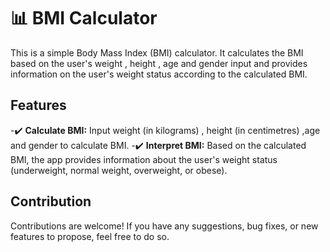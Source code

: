 # 📊 BMI Calculator

This is a simple Body Mass Index (BMI) calculator. It calculates the BMI based on the user's weight , height , age and gender input and provides information on the user's weight status according to the calculated BMI.

## Features

-✔️ **Calculate BMI:** Input weight (in kilograms) , height (in centimetres) ,age and gender to calculate BMI.
-✔️ **Interpret BMI:** Based on the calculated BMI, the app provides information about the user's weight status (underweight, normal weight, overweight, or obese).

## Contribution
Contributions are welcome! If you have any suggestions, bug fixes, or new features to propose, feel free to do so.


